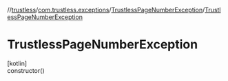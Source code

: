 //[trustless](../../../index.md)/[com.trustless.exceptions](../index.md)/[TrustlessPageNumberException](index.md)/[TrustlessPageNumberException](-trustless-page-number-exception.md)

# TrustlessPageNumberException

[kotlin]\
constructor()
